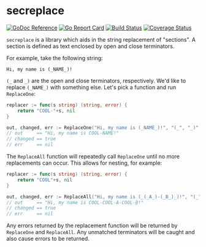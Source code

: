 # secreplace

[![GoDoc Reference](https://godoc.org/github.com/jakebailey/secreplace?status.svg)](http://godoc.org/github.com/jakebailey/secreplace) [![Go Report Card](https://goreportcard.com/badge/github.com/jakebailey/secreplace)](https://goreportcard.com/report/github.com/jakebailey/secreplace) [![Build Status](https://travis-ci.com/jakebailey/secreplace.svg?branch=master)](https://travis-ci.com/jakebailey/secreplace) [![Coverage Status](https://coveralls.io/repos/github/jakebailey/secreplace/badge.svg?branch=master)](https://coveralls.io/github/jakebailey/secreplace?branch=master)


`secreplace` is a library which aids in the string replacement of "sections".
A section is defined as text enclosed by open and close terminators.

For example, take the following string:

```
Hi, my name is (_NAME_)!
```

`(_` and `_)` are the open and close terminators, respectively. We'd like
to replace `(_NAME_)` with something else. Let's pick a function and run
`ReplaceOne`:

```go
replacer := func(s string) (string, error) {
    return "COOL-"+s, nil
}

out, changed, err := ReplaceOne("Hi, my name is (_NAME_)!", "(_", "_)", replacer)
// out     == "Hi, my name is COOL-NAME!"
// changed == true
// err     == nil
```

The `ReplaceAll` function will repeatedly call `ReplaceOne` until no more
replacements can occur. This allows for nesting, for example:


```go
replacer := func(s string) (string, error) {
    return "COOL"+s, nil
}

out, changed, err := ReplaceAll("Hi, my name is (_(_A_)-(_B_)_)!", "(_", "_)", replacer)
// out     == "Hi, my name is COOL-COOL-A-COOL-B!"
// changed == true
// err     == nil
```

Any errors returned by the replacement function will be returned by
`ReplaceOne` and `ReplaceAll`. Any unmatched terminators will be caught and
also cause errors to be returned.
